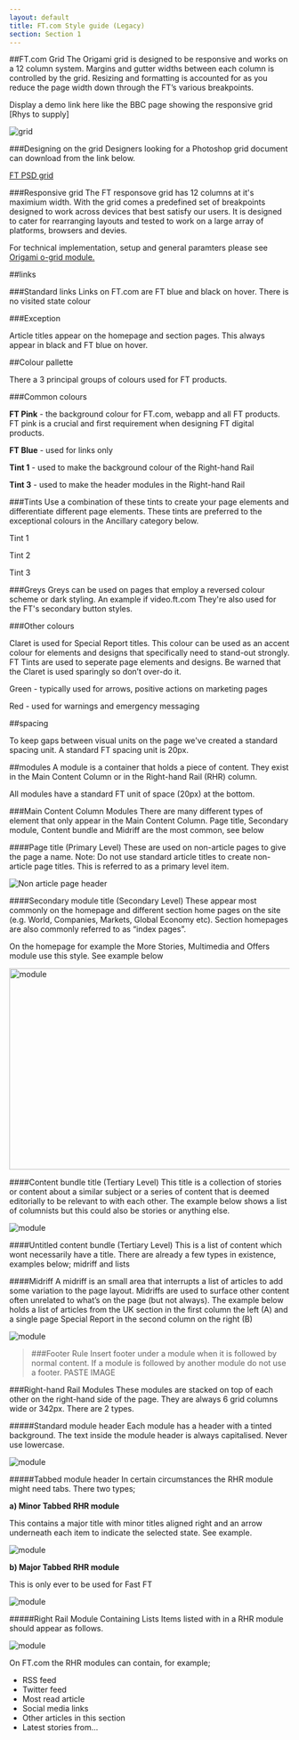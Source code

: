 ```yaml
---
layout: default
title: FT.com Style guide (Legacy)
section: Section 1
---
```



##FT.com Grid
The Origami grid is designed to be responsive and works on a 12 column system. Margins and gutter widths between each column is controlled by the grid. Resizing and formatting is accounted for as you reduce the page width down through the FT’s various breakpoints.

Display a demo link here like the BBC page showing the responsive grid [Rhys to supply]

![grid]({{site.baseurl}}/img/grid.png)

###Designing on the grid
Designers looking for a Photoshop grid document can download from the link below. 

<a href="design.ft.com">FT PSD grid</a>

###Responsive grid
The FT responsove grid has 12 columns at it's maximium width. With the grid comes a predefined set of breakpoints designed to work across devices that best satisfy our users. It is designed to cater for rearranging layouts and tested to work on a large array of platforms, browsers and devies. 

For technical implementation, setup and general paramters please see <a href="http://registry.origami.ft.com/components/o-grid@2.0.8">Origami o-grid module.</a>

##links

###Standard links
Links on FT.com are FT blue and black on hover. There is no visited state colour

###Exception

Article titles appear on the homepage and section pages. This always appear in black and FT blue on hover.

##Colour pallette

There a 3 principal groups of colours used for FT products.

###Common colours

**FT Pink** - the background colour for FT.com, webapp and all FT products. FT pink is a crucial and first requirement when designing FT digital products.

**FT Blue** - used for links only

**Tint 1** - used to make the background colour of the Right-hand Rail 

**Tint 3** - used to make the header modules in the Right-hand Rail 


###Tints
Use a combination of these tints to create your page elements and differentiate different page elements. These tints are preferred to the exceptional colours in the Ancillary category below.

Tint 1

Tint 2

Tint 3


###Greys
Greys can be used on pages that employ a reversed colour scheme or dark styling. An example if video.ft.com They're also used for the FT's secondary button styles.



###Other colours

Claret is used for Special Report titles. This colour can be used as an accent colour for elements and designs that specifically need to stand-out strongly. FT Tints are used to seperate page elements and designs. Be warned that the Claret is used sparingly so don’t over-do it. 

Green - typically used for arrows, positive actions on marketing pages

Red - used for warnings and emergency messaging

##spacing

To keep gaps between visual units on the page we've created a standard spacing unit. A standard FT spacing unit is 20px.

##modules
A module is a container that holds a piece of content. They exist in the Main Content Column or in the Right-hand Rail (RHR) column.

All modules have a standard FT unit of space (20px) at the bottom.


###Main Content Column Modules
There are many different types of element that only appear in the Main Content Column. Page title, Secondary module, Content bundle and Midriff are the most common, see below

####Page title (Primary Level)
These are used on non-article pages to give the page a name. Note: Do not use standard article titles to create non-article page titles. This is referred to as a primary level item.

![Non article page header]({{site.baseurl}}/img/non-article-pgheader.png)

####Secondary module title (Secondary Level)
These appear most commonly on the homepage and different section home pages on the site (e.g. World, Companies, Markets, Global Economy etc). Section homepages are also commonly referred to as “index pages”. 

On the homepage for example the More Stories, Multimedia and Offers module use this style. See example below

<img src="{{site.baseurl}}/img/multimedia.png" alt="module" width="836" height="362">
 
####Content bundle title (Tertiary Level)
This title is a collection of stories or content about a similar subject or a series of content that is deemed editorially to be relevant to with each other. The example below shows a list of columnists but this could also be stories or anything else.

![module]({{site.baseurl}}/img/content-bundle.png)

####Untitled content bundle (Tertiary Level)
This is a list of content which wont necessarily have a title. There are already a few types in existence, examples below; midriff and lists

####Midriff
A midriff is an small area that interrupts a list of articles to add some variation to the page layout. Midriffs are used to surface other content often unrelated to what’s on the page (but not always). The example below holds a list of articles from the UK section in the first column the left (A) and a single page Special Report in the second column on the right (B)

![module]({{site.baseurl}}/img/midriff.png)
 
> ###Footer Rule
> Insert footer under a module when it is followed by normal content. If a module is followed by another module do not use a footer. PASTE IMAGE

###Right-hand Rail Modules
These modules are stacked on top of each other on the right-hand side of the page. They are always 6 grid columns wide or 342px. There are 2 types.

#####Standard module header
Each module has a header with a tinted background. The text inside the module header is always capitalised. Never use lowercase.

![module]({{site.baseurl}}/img/midriff.png)

#####Tabbed module header
In certain circumstances the RHR module might need tabs. There two types;

__a) Minor Tabbed RHR module__

This contains a major title with minor titles aligned right and an arrow underneath each item to indicate the selected state. See example.

![module]({{site.baseurl}}/img/minor-tab.png)

__b) Major Tabbed RHR module__

This is only ever to be used for Fast FT

![module]({{site.baseurl}}/img/fastFt-tab.png)

#####Right Rail Module Containing Lists
Items listed with in a RHR module should appear as follows.

![module]({{site.baseurl}}/img/RHR-list.png)

On FT.com the RHR modules can contain, for example;
* RSS feed
* Twitter feed
* Most read article
* Social media links
* Other articles in this section
* Latest stories from...
